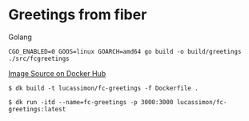 # Greetings from fiber

Golang

`CGO_ENABLED=0 GOOS=linux GOARCH=amd64 go build -o build/greetings ./src/fcgreetings`

[Image Source on Docker Hub](https://hub.docker.com/repository/docker/lucassimon/fc-greetings)

`$ dk build -t lucassimon/fc-greetings -f Dockerfile .`

`$ dk run -itd --name=fc-greetings -p 3000:3000 lucassimon/fc-greetings:latest`
